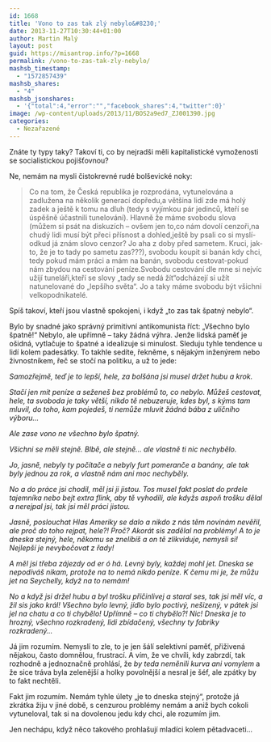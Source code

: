 ```yaml
---
id: 1668
title: 'Vono to zas tak zlý nebylo&#8230;'
date: 2013-11-27T10:30:44+01:00
author: Martin Malý
layout: post
guid: https://misantrop.info/?p=1668
permalink: /vono-to-zas-tak-zly-nebylo/
mashsb_timestamp:
  - "1572857439"
mashsb_shares:
  - "4"
mashsb_jsonshares:
  - '{"total":4,"error":"","facebook_shares":4,"twitter":0}'
image: /wp-content/uploads/2013/11/BOS2a9ed7_ZJ001390.jpg
categories:
  - Nezařazené
---
```

Znáte ty typy taky? Takoví ti, co by nejradši měli kapitalistické vymoženosti se socialistickou pojišťovnou?

<!--more-->

Ne, nemám na mysli čistokrevné rudé bolševické noky:

> Co na tom, že Česká republika je rozprodána, vytunelována a zadlužena na několik generací dopředu,a většina lidí zde má holý zadek a ještě k tomu na dluh (tedy s vyjímkou pár jedinců, kteří se úspěšně účastnili tunelování). Hlavně že máme svobodu slova (můžem si psát na diskuzích &#8211; ovšem jen to,co nám dovolí cenzoři,na chudý lidi musí být přeci přísnost a dohled,ještě by psali co si myslí-odkud já znám slovo cenzor? Jo aha z doby před sametem. Kruci, jak-to, že je to tady po sametu zas???), svobodu koupit si banán kdy chci, tedy pokud mám práci a mám na banán, svobodu cestovat-pokud nám zbydou na cestování peníze.Svobodu cestování dle mne si nejvíc užijí tuneláři,kteří se slovy &#8222;tady se nedá žít&#8220;odcházejí si užít natunelované do &#8222;lepšího světa&#8220;. Jo a taky máme svobodu být všichni velkopodnikatelé.

Spíš takoví, kteří jsou vlastně spokojeni, i když &#8222;to zas tak špatný nebylo&#8220;.

Bylo by snadné jako správný primitivní antikomunista říct: &#8222;Všechno bylo špatně!&#8220; Nebylo, ale upřímně &#8211; taky žádná výhra. Jenže lidská paměť je ošidná, vytlačuje to špatné a idealizuje si minulost. Sleduju tyhle tendence u lidí kolem padesátky. To takhle sedíte, řekněme, s nějakým inženýrem nebo živnostníkem, řeč se stočí na politiku, a už to jede:

_Samozřejmě, teď je to lepší, hele, za bolšána jsi musel držet hubu a krok._

_Stačí jen mít peníze a seženeš bez problémů to, co nebylo. Můžeš cestovat, hele, ta svoboda je taky větší, nikdo tě nebuzeruje, kdes byl, s kýms tam mluvil, do toho, kam pojedeš, ti nemůže mluvit žádná bába z uličního výboru&#8230;_

_Ale zase vono ne všechno bylo špatný._

_Všichni se měli stejně. Blbě, ale stejně&#8230; ale vlastně ti nic nechybělo._

_Jo, jasně, nebyly ty počítače a nebyly furt pomeranče a banány, ale tak byly jednou za rok, a vlastně nám ani moc nechyběly._

_No a do práce jsi chodil, měl jsi ji jistou. Tos musel fakt poslat do prdele tajemníka nebo bejt extra flink, aby tě vyhodili, ale kdyžs aspoň trošku dělal a nerejpal jsi, tak jsi měl práci jistou._

_Jasně, poslouchat Hlas Ameriky se dalo a nikdo z nás těm novinám nevěřil, ale proč do toho rejpat, hele?! Proč? Akorát sis zadělal na problémy! A to je dneska stejný, hele, někomu se znelíbíš a on tě zlikviduje, nemysli si! Nejlepší je nevybočovat z řady!_

_A měl jsi třeba zájezdy od er ó há. Levný byly, každej mohl jet. Dneska se nepodíváš nikam, protože na to nemá nikdo peníze. K čemu mi je, že můžu jet na Seychelly, když na to nemám!_

_No a když jsi držel hubu a byl trošku přičinlivej a staral ses, tak jsi měl víc, a žil sis jako král! Všechno bylo levný, jídlo bylo poctivý, nešizený, v pátek jsi jel na chatu a co ti chybělo! Upřímně &#8211; co ti chybělo?! Nic! Dneska je to hrozný, všechno rozkradený, lidi zbídačený, všechny ty fabriky rozkradený&#8230;_

Já jim rozumím. Nemyslí to zle, to je jen šálí selektivní paměť, přiživená nějakou, často domnělou, frustrací. A vím, že ve chvíli, kdy zabrzdí, tak rozhodně a jednoznačně prohlásí, že _by teda neměnili kurva ani vomylem_ a že sice tráva byla zelenější a holky povolnější a nesral je šéf, ale zpátky by to fakt nechtěli.

Fakt jim rozumím. Nemám tyhle úlety &#8222;je to dneska stejný&#8220;, protože já zkrátka žiju v jiné době, s cenzurou problémy nemám a aniž bych cokoli vytuneloval, tak si na dovolenou jedu kdy chci, ale rozumím jim.

Jen nechápu, když něco takového prohlašují mladíci kolem pětadvaceti&#8230;